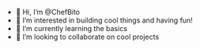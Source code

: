 - 👋 Hi, I’m @ChefBito
- 👀 I’m interested in building cool things and having fun!
- 🌱 I’m currently learning the basics
- 💞️ I’m looking to collaborate on cool projects

<!---
ChefBito/ChefBito is a ✨ special ✨ repository because its `README.md` (this file) appears on your GitHub profile.
You can click the Preview link to take a look at your changes.
--->
